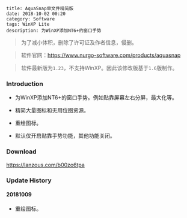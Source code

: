 ```
title: AquaSnap单文件精简版
date: 2018-10-02 00:20
category: Software
tags: WinXP Lite
description: 为WinXP添加NT6+的窗口手势
```

> 为了减小体积，删除了许可证及作者信息，侵删。

> 软件官网：<https://www.nurgo-software.com/products/aquasnap>

> 软件最新版为`1.23`，不支持WinXP。因此该修改版基于`1.6`版制作。

### Introduction

* 为WinXP添加NT6+的窗口手势。例如贴靠屏幕左右分屏，最大化等。

* 精简大量图标和无用位图资源。

* 重绘图标。

* 默认仅开启贴靠手势功能，其他功能关闭。

### Download

<https://lanzous.com/b00zo6tpa>

### Update History

#### 20181009

* 重绘图标。
